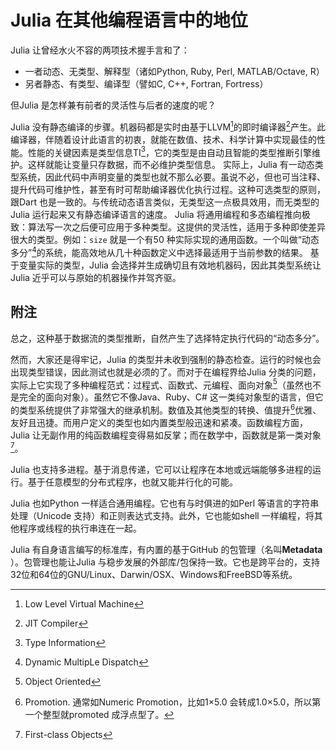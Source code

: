 # Julia 在其他编程语言中的地位

Julia 让曾经水火不容的两项技术握手言和了：

- 一者动态、无类型、解释型（诸如Python, Ruby, Perl, MATLAB/Octave, R）
- 另者静态、有类型、编译型（譬如C, C++, Fortran, Fortress）

但Julia 是怎样兼有前者的灵活性与后者的速度的呢？

Julia 没有静态编译的步骤。机器码都是实时由基于LLVM[^LLVM]的即时编译器[^JIT]产生。此编译器，伴随着设计此语言的初衷，就能在数值、技术、科学计算中实现最佳的性能。性能的关键因素是类型信息TI[^TI]，它的类型是由自动且智能的类型推断引擎维护。这样就能让变量只存数据，而不必维护类型信息。
实际上，Julia 有一动态类型系统，因此代码中声明变量的类型也就不那么必要。虽说不必，但也可当注释、提升代码可维护性，甚至有时可帮助编译器优化执行过程。这种可选类型的原则，跟Dart 也是一致的。与传统动态语言类似，无类型这一点极具效用，而无类型的Julia 运行起来又有静态编译语言的速度。
Julia 将通用编程和多态编程推向极致：算法写一次之后便可应用于多种类型。这提供的灵活性，适用于多种即使差异很大的类型。例如：`size` 就是一个有50 种实际实现的通用函数。一个叫做“动态多分”[^DMD]的系统，能高效地从几十种函数定义中选择最适用于当前参数的结果。 基于变量实际的类型，Julia 会选择并生成确切且有效地机器码，因此其类型系统让Julia 近乎可以与原始的机器操作并驾齐驱。

## 附注

总之，这种基于数据流的类型推断，自然产生了选择特定执行代码的“动态多分”。

然而，大家还是得牢记，Julia 的类型并未收到强制的静态检查。运行的时候也会出现类型错误，因此测试也就是必须的了。而对于在编程界给Julia 分类的问题，实际上它实现了多种编程范式：过程式、函数式、元编程、面向对象[^OO]（虽然也不是完全的面向对象）。虽然它不像Java、Ruby、C# 这一类纯对象型的语言，但它的类型系统提供了非常强大的继承机制。数值及其他类型的转换、值提升[^NP]优雅、友好且迅捷。而用户定义的类型也如内置类型般迅速和紧凑。函数编程方面，Julia 让无副作用的纯函数编程变得易如反掌；而在数学中，函数就是第一类对象[^FCO]。

Julia 也支持多进程。基于消息传递，它可以让程序在本地或远端能够多进程的运行。基于任意模型的分布式程序，也就又能并行化的可能。

Julia 也如Python 一样适合通用编程。它也有与时俱进的如Perl 等语言的字符串处理（Unicode 支持）和正则表达式支持。此外，它也能如shell 一样编程，将其他程序或线程的执行串连在一起。

Julia 有自身语言编写的标准库，有内置的基于GitHub 的包管理（名叫**Metadata** ）。包管理也能让Julia 与稳步发展的外部库/包保持一致。它也是跨平台的，支持32位和64位的GNU/Linux、Darwin/OSX、Windows和FreeBSD等系统。

[^LLVM]: Low Level Virtual Machine
[^JIT]: JIT Compiler
[^TI]: Type Information
[^DMD]: Dynamic MultipLe Dispatch
[^OO]: Object Oriented
[^FCO]: First-class Objects
[^NP]: Promotion. 通常如Numeric Promotion，比如1×5.0 会转成1.0×5.0，所以第一个整型就promoted 成浮点型了。
